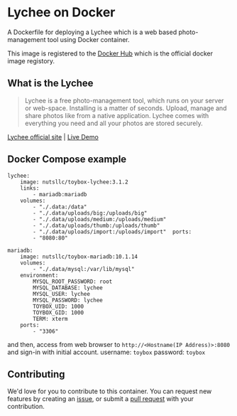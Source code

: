 # Lychee on Docker

A Dockerfile for deploying a Lychee which is a web based photo-management tool using Docker container.

This image is registered to the [Docker Hub](https://hub.docker.com/r/nutsllc/toybox-lychee/) which is the official docker image registory.

## What is the Lychee

>Lychee is a free photo-management tool, which runs on your server or web-space. Installing is a matter of seconds. Upload, manage and share photos like from a native application. Lychee comes with everything you need and all your photos are stored securely.

[Lychee official site](https://lychee.electerious.com/) | [Live Demo](http://ld.electerious.com/)

## Docker Compose example

```
lychee:
	image: nutsllc/toybox-lychee:3.1.2
	links:
		- mariadb:mariadb
	volumes:
		- "./.data:/data"
		- "./.data/uploads/big:/uploads/big"
		- "./.data/uploads/medium:/uploads/medium"
		- "./.data/uploads/thumb:/uploads/thumb"
		- "./.data/uploads/import:/uploads/import"	ports:
		- "8080:80"

mariadb:
	image: nutsllc/toybox-mariadb:10.1.14
	volumes:
		- "./.data/mysql:/var/lib/mysql"
	environment:
		MYSQL_ROOT_PASSWORD: root
		MYSQL_DATABASE: lychee
		MYSQL_USER: lychee
		MYSQL_PASSWORD: lychee
		TOYBOX_UID: 1000
		TOYBOX_GID: 1000
		TERM: xterm
	ports:
		- "3306"
```

and then, access from web browser to ``http://<Hostname(IP Address)>:8080`` and sign-in with initial account. username: ``toybox`` password: ``toybox``

## Contributing

We'd love for you to contribute to this container. You can request new features by creating an [issue](https://github.com/nutsllc/toybox-lychee/issues), or submit a [pull request](https://github.com/nutsllc/toybox-lychee/pulls) with your contribution.